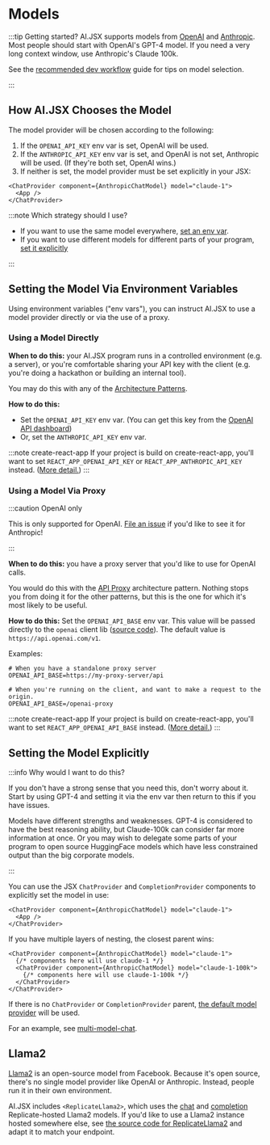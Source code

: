 # Models

:::tip Getting started?
AI.JSX supports models from [OpenAI](https://openai.com/) and [Anthropic](https://www.anthropic.com/). Most people should start with OpenAI's GPT-4 model. If you need a very long context window, use Anthropic's Claude 100k.

See the [recommended dev workflow](../ai-newcomers.md#recommended-dev-workflow) guide for tips on model selection.

:::

## How AI.JSX Chooses the Model

The model provider will be chosen according to the following:

1. If the `OPENAI_API_KEY` env var is set, OpenAI will be used.
1. If the `ANTHROPIC_API_KEY` env var is set, and OpenAI is not set, Anthropic will be used. (If they're both set, OpenAI wins.)
1. If neither is set, the model provider must be set explicitly in your JSX:

```tsx
<ChatProvider component={AnthropicChatModel} model="claude-1">
  <App />
</ChatProvider>
```

:::note Which strategy should I use?

- If you want to use the same model everywhere, [set an env var](#setting-the-model-via-environment-variables).
- If you want to use different models for different parts of your program, [set it explicitly](#setting-the-model-explicitly)

:::

## Setting the Model Via Environment Variables

Using environment variables ("env vars"), you can instruct AI.JSX to use a model provider directly or via the use of a proxy.

### Using a Model Directly

**When to do this:** your AI.JSX program runs in a controlled environment (e.g. a server), or you're comfortable sharing your API key with the client (e.g. you're doing a hackathon or building an internal tool).

You may do this with any of the [Architecture Patterns](./architecture.mdx).

**How to do this:**

- Set the `OPENAI_API_KEY` env var. (You can get this key from the [OpenAI API dashboard](https://platform.openai.com/account/api-keys))
- Or, set the `ANTHROPIC_API_KEY` env var.

:::note create-react-app
If your project is build on create-react-app, you'll want to set `REACT_APP_OPENAI_API_KEY` or `REACT_APP_ANTHROPIC_API_KEY` instead. ([More detail.](https://create-react-app.dev/docs/adding-custom-environment-variables/))
:::

### Using a Model Via Proxy

:::caution OpenAI only

This is only supported for OpenAI. [File an issue](https://github.com/fixie-ai/ai-jsx/issues) if you'd like to see it for Anthropic!

:::

**When to do this:** you have a proxy server that you'd like to use for OpenAI calls.

You would do this with the [API Proxy](./architecture.mdx#architecture-2-api-proxy) architecture pattern. Nothing stops you from doing it for the other patterns, but this is the one for which it's most likely to be useful.

**How to do this:** Set the `OPENAI_API_BASE` env var. This value will be passed directly to the `openai` client lib ([source code](https://github.com/openai/openai-node/blob/dc821be3018c832650e21285bade265099f99efb/base.ts#L22)). The default value is `https://api.openai.com/v1`.

Examples:

```console
# When you have a standalone proxy server
OPENAI_API_BASE=https://my-proxy-server/api

# When you're running on the client, and want to make a request to the origin.
OPENAI_API_BASE=/openai-proxy
```

:::note create-react-app
If your project is build on create-react-app, you'll want to set `REACT_APP_OPENAI_API_BASE` instead. ([More detail.](https://create-react-app.dev/docs/adding-custom-environment-variables/))
:::

## Setting the Model Explicitly

:::info Why would I want to do this?

If you don't have a strong sense that you need this, don't worry about it. Start by using GPT-4 and setting it via the env var then return to this if you have issues.

Models have different strengths and weaknesses. GPT-4 is considered to have the best reasoning ability, but Claude-100k can consider far more information at once. Or you may wish to delegate some parts of your program to open source HuggingFace models which have less constrained output than the big corporate models.

:::

You can use the JSX `ChatProvider` and `CompletionProvider` components to explicitly set the model in use:

```tsx
<ChatProvider component={AnthropicChatModel} model="claude-1">
  <App />
</ChatProvider>
```

If you have multiple layers of nesting, the closest parent wins:

```tsx
<ChatProvider component={AnthropicChatModel} model="claude-1">
  {/* components here will use claude-1 */}
  <ChatProvider component={AnthropicChatModel} model="claude-1-100k">
    {/* components here will use claude-1-100k */}
  </ChatProvider>
</ChatProvider>
```

If there is no `ChatProvider` or `CompletionProvider` parent, [the default model provider](#how-aijsx-chooses-the-model) will be used.

For an example, see [multi-model-chat](https://github.com/fixie-ai/ai-jsx/blob/main/packages/examples/src/multi-model-chat.tsx).

## Llama2

[Llama2](https://huggingface.co/docs/transformers/main/model_doc/llama2) is an open-source model from Facebook. Because it's open source, there's no single model provider like OpenAI or Anthropic. Instead, people run it in their own environment.

AI.JSX includes `<ReplicateLlama2>`, which uses the [chat](https://replicate.com/replicate/llama70b-v2-chat) and [completion](https://replicate.com/replicate/llama70b-v2) Replicate-hosted Llama2 models. If you'd like to use a Llama2 instance hosted somewhere else, see [the source code for ReplicateLlama2](https://github.com/fixie-ai/ai-jsx/blob/main/packages/ai-jsx/src/lib/replicate-llama2.tsx) and adapt it to match your endpoint.
